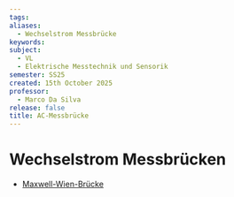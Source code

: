 ```yaml
---
tags:
aliases:
  - Wechselstrom Messbrücke
keywords:
subject:
  - VL
  - Elektrische Messtechnik und Sensorik
semester: SS25
created: 15th October 2025
professor:
  - Marco Da Silva
release: false
title: AC-Messbrücke
---
```


# Wechselstrom Messbrücken

- [Maxwell-Wien-Brücke](Maxwell-Wien-Brücke.md)